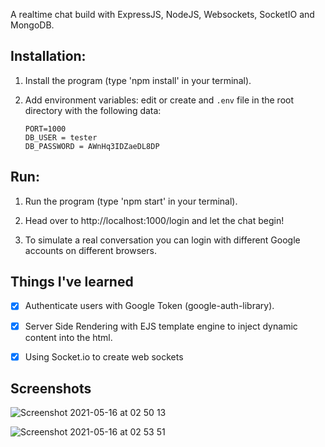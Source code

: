 

A realtime chat build with ExpressJS, NodeJS, Websockets, SocketIO and MongoDB.

## Installation:
1. Install the program (type 'npm install' in your terminal).

2. Add environment variables: edit or create and `.env` file in the root directory with the following data:

     ```
     PORT=1000
    DB_USER = tester
    DB_PASSWORD = AWnHq3IDZaeDL8DP
     ``` 
          
## Run:
  
1. Run the program (type 'npm start' in your terminal).

2. Head over to http://localhost:1000/login and let the chat begin!

3. To simulate a real conversation you can login with different Google accounts on different browsers.


## Things I've learned
- [x] Authenticate users with Google Token (google-auth-library).
- [x] Server Side Rendering with EJS template engine to inject dynamic content into the html.
- [x] Using Socket.io to create web sockets


## Screenshots

![Screenshot 2021-05-16 at 02 50 13](https://user-images.githubusercontent.com/25463174/118382091-1725d300-b5f2-11eb-90a0-f7aa8559b267.png)

![Screenshot 2021-05-16 at 02 53 51](https://user-images.githubusercontent.com/25463174/118382084-f9586e00-b5f1-11eb-91be-396d2510036c.png)

